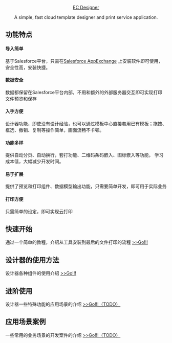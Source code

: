 <p align="center">
  <a href="#" id="designer">
    EC Designer
  </a>
</p>

<p align="center">
  A simple, fast cloud template designer and print service application.
</p>


## 功能特点
<!-- ![功能Image](../_images/zh-cn/FunctionImage.png) -->
#### 导入简单
  基于Salesforce平台，只需在[Salesforce AppExchange](https://appexchange.salesforce.com/) 上安装软件即可使用，安全性高，安装快捷。
#### 数据安全
  数据都保留在Salesforce平台内部，不用和额外的外部服务器交互即可实现打印文件预览和保存
#### 入手方便
  设计器功能，即使没有设计经验，也可以通过模板中心直接套用已有模板；拖拽、框选、撤销、复制等操作简单，画面流畅不卡顿。
#### 功能多样
  提供自动分页、自动换行，套打功能、二维码条码嵌入、图标嵌入等功能， 学习成本低，大幅减少开发时间。
#### 易于扩展
  提供了预览和打印组件、数据模型输出功能，只需要简单开发，即可用于实际业务
#### 打印方便
  只需简单的设定，即可实现云打印
  

## 快速开始
  通过一个简单的教程，介绍从工具安装到最后的文件打印的流程 [>>Go!!!](quickstart.md)

## 设计器的使用方法
  设计器各种组件的使用介绍 [>>Go!!!](./c-panel.md)

## 进阶使用
  设计器一些特殊功能的应用场景的介绍 [>>Go!!!（TODO）](./c-panel.md)

## 应用场景案例
  一些常用的业务场景的开发案件的介绍 [>>Go!!!（TODO）](./c-panel.md)


